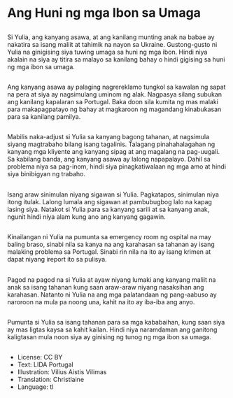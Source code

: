 # Ang Huni ng mga Ibon sa Umaga

##
Si Yulia, ang kanyang asawa, at ang kanilang munting anak na babae ay nakatira sa isang maliit at tahimik na nayon sa Ukraine. Gustong-gusto ni Yulia na ginigising siya tuwing umaga sa huni ng mga ibon. Hindi niya akalain na siya ay titira sa malayo sa kanilang bahay o hindi gigising sa huni ng mga ibon sa umaga.

##
Ang kanyang asawa ay palaging nagrereklamo tungkol sa kawalan ng sapat na pera at siya ay nagsimulang uminom ng alak. Nagpasya silang subukan ang kanilang kapalaran sa Portugal. Baka doon sila kumita ng mas malaki para makapagpatayo ng bahay at magkaroon ng magandang kinabukasan para sa kanilang pamilya.

##
Mabilis naka-adjust si Yulia sa kanyang bagong tahanan, at nagsimula siyang magtrabaho bilang isang tagalinis. Talagang pinahahalagahan ng kanyang mga kliyente ang kanyang sipag at ang magalang na pag-uugali. Sa kabilang banda, ang kanyang asawa ay lalong napapalayo. Dahil sa problema niya sa pag-inom, hindi siya pinagkatiwalaan ng mga amo at hindi siya binibigyan ng trabaho.

##
Isang araw sinimulan niyang sigawan si Yulia. Pagkatapos, sinimulan niya itong itulak. Lalong lumala ang sigawan at pambubugbog lalo na kapag lasing siya. Natakot si Yulia para sa kanyang sarili at sa kanyang anak, ngunit hindi niya alam kung ano ang kanyang gagawin.

##
Kinailangan ni Yulia na pumunta sa emergency room ng ospital na may baling braso, sinabi nila sa kanya na ang karahasan sa tahanan ay isang malaking problema sa Portugal. Sinabi rin nila na ito ay isang krimen at dapat niyang ireport ito sa pulisya.

##
Pagod na pagod na si Yulia at ayaw niyang lumaki ang kanyang maliit na anak sa isang tahanan kung saan araw-araw niyang nasaksihan ang karahasan. Natanto ni Yulia na ang mga palatandaan ng pang-aabuso ay naroroon na mula pa noong una, kahit na ito ay iba-iba ang anyo.

##
Pumunta si Yulia sa isang tahanan para sa mga kababaihan, kung saan siya ay mas ligtas kaysa sa kahit kailan. Hindi niya naramdaman ang ganitong kaligtasan mula noon siya ay ginising ng tunog ng mga ibon sa umaga.

##
* License: CC BY
* Text: LIDA Portugal
* Illustration: Vilius Aistis Vilimas
* Translation: Christlaine
* Language: tl
